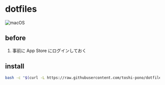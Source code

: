 # dotfiles
![macOS](https://github.com/toshi-pono/dotfiles/actions/workflows/dotfiles_ci.yml/badge.svg)

## before
1. 事前に App Store にログインしておく

## install

```sh
bash -c "$(curl -L https://raw.githubusercontent.com/toshi-pono/dotfiles/main/install.sh)"
```
